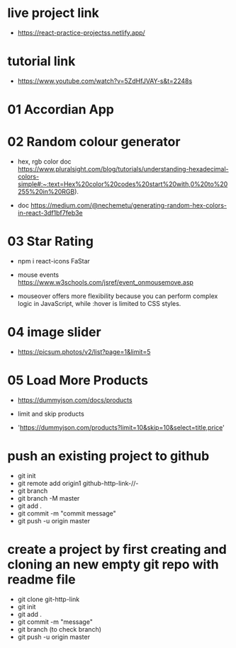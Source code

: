 # live project link 
- https://react-practice-projectss.netlify.app/

# tutorial link
- https://www.youtube.com/watch?v=5ZdHfJVAY-s&t=2248s


# 01 Accordian App


# 02 Random colour generator 

 - hex, rgb color doc 
 https://www.pluralsight.com/blog/tutorials/understanding-hexadecimal-colors-simple#:~:text=Hex%20color%20codes%20start%20with,0%20to%20255%20in%20RGB).

 - doc 
 https://medium.com/@nechemetu/generating-random-hex-colors-in-react-3df1bf7feb3e


# 03 Star Rating

 - npm i react-icons
   FaStar

 - mouse events 
    https://www.w3schools.com/jsref/event_onmousemove.asp

 - mouseover offers more flexibility because you can perform complex logic in JavaScript, while :hover is limited to CSS styles.

# 04 image slider

 - https://picsum.photos/v2/list?page=1&limit=5

 # 05 Load More Products

 - https://dummyjson.com/docs/products

 - limit and skip products
 - 'https://dummyjson.com/products?limit=10&skip=10&select=title,price'



# push an existing project to github
- git init
- git remote add origin1 github-http-link-//-
- git branch 
- git branch -M master
- git add .
- git commit -m "commit message"
- git push -u origin master


# create a project by first creating and cloning an new empty git repo with readme file
- git clone git-http-link
- git init 
- git add .
- git commit -m "message"
- git branch (to check branch)
- git push -u origin master
